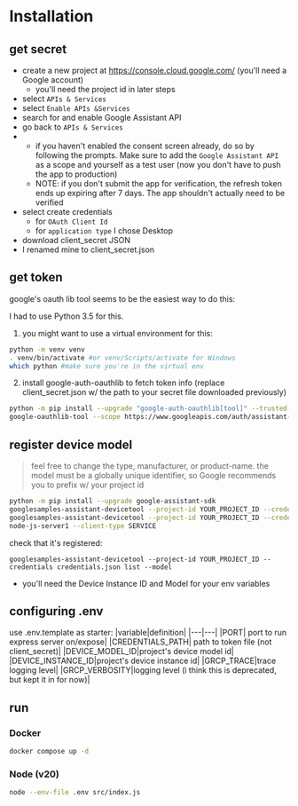 # Installation

## get secret

- create a new project at https://console.cloud.google.com/ (you'll need a Google account)
  - you'll need the project id in later steps
- select `APIs & Services`
- select `Enable APIs &Services`
- search for and enable Google Assistant API
- go back to `APIs & Services`
- - if you haven't enabled the consent screen already, do so by following the prompts. Make sure to add the `Google Assistant API` as a scope and yourself as a test user (now you don't have to push the app to production)
  - NOTE: if you don't submit the app for verification, the refresh token ends up expiring after 7 days. The app shouldn't actually need to be verified
- select create credentials
  - for `OAuth Client Id`
  - for `application type` I chose Desktop
- download client_secret JSON
- I renamed mine to client_secret.json

## get token

google's oauth lib tool seems to be the easiest way to do this:

I had to use Python 3.5 for this.

1. you might want to use a virtual environment for this:

```sh
python -m venv venv
. venv/bin/activate #or venv/Scripts/activate for Windows
which python #make sure you're in the virtual env
```

2. install google-auth-oauthlib to fetch token info (replace client_secret.json w/ the path to your secret file downloaded previously)

```sh
python -m pip install --upgrade "google-auth-oauthlib[tool]" --trusted-host pypi.python.org
google-oauthlib-tool --scope https://www.googleapis.com/auth/assistant-sdk-prototype --client-secrets client_secret.json --credentials credentials.json --save
```

## register device model

> feel free to change the type, manufacturer, or product-name.
> the model must be a globally unique identifier, so Google recommends you to prefix w/ your project id

```sh
python -m pip install --upgrade google-assistant-sdk
googlesamples-assistant-devicetool --project-id YOUR_PROJECT_ID --credentials credentials.json register-model --model YOUR_PROJECT_ID-node-js-server1 --type LIGHT --manufacturer YOUR_NAME --product-name "Node JS Server"
googlesamples-assistant-devicetool --project-id YOUR_PROJECT_ID --credentials credentials.json register-device --device node-js-server --model YOUR_PROJECT_ID-
node-js-server1 --client-type SERVICE
```

check that it's registered:

```
googlesamples-assistant-devicetool --project-id YOUR_PROJECT_ID --credentials credentials.json list --model
```

- you'll need the Device Instance ID and Model for your env variables

## configuring .env

use .env.template as starter:
|variable|definition|
|---|---|
|PORT| port to run express server on/expose|
|CREDENTIALS_PATH| path to token file (not client_secret)|
|DEVICE_MODEL_ID|project's device model id|
|DEVICE_INSTANCE_ID|project's device instance id|
|GRCP_TRACE|trace logging level|
|GRCP_VERBOSITY|logging level (i think this is deprecated, but kept it in for now)|

## run

### Docker

```sh
docker compose up -d
```

### Node (v20)

```sh
node --env-file .env src/index.js
```
